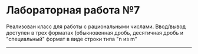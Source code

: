 # Лабораторная работа №7
Реализован класс для работы с рациональными числами. Ввод/вывод доступен в трех форматах (обыкновенная дробь, десятичная дробь и "специальный" формат в виде строки типа "n из m"
***
